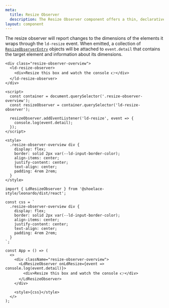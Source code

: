```yaml
---
meta:
  title: Resize Observer
  description: The Resize Observer component offers a thin, declarative interface to the ResizeObserver API.
layout: component
---
```


The resize observer will report changes to the dimensions of the elements it wraps through the `ld-resize` event. When emitted, a collection of [`ResizeObserverEntry`](https://developer.mozilla.org/en-US/docs/Web/API/ResizeObserverEntry) objects will be attached to `event.detail` that contains the target element and information about its dimensions.

```html:preview
<div class="resize-observer-overview">
  <ld-resize-observer>
    <div>Resize this box and watch the console 👉</div>
  </ld-resize-observer>
</div>

<script>
  const container = document.querySelector('.resize-observer-overview');
  const resizeObserver = container.querySelector('ld-resize-observer');

  resizeObserver.addEventListener('ld-resize', event => {
    console.log(event.detail);
  });
</script>

<style>
  .resize-observer-overview div {
    display: flex;
    border: solid 2px var(--ld-input-border-color);
    align-items: center;
    justify-content: center;
    text-align: center;
    padding: 4rem 2rem;
  }
</style>
```

```jsx:react
import { LdResizeObserver } from '@shoelace-style/leonardo/dist/react';

const css = `
  .resize-observer-overview div {
    display: flex;
    border: solid 2px var(--ld-input-border-color);
    align-items: center;
    justify-content: center;
    text-align: center;
    padding: 4rem 2rem;
  }
`;

const App = () => (
  <>
    <div className="resize-observer-overview">
      <LdResizeObserver onLdResize={event => console.log(event.detail)}>
        <div>Resize this box and watch the console 👉</div>
      </LdResizeObserver>
    </div>

    <style>{css}</style>
  </>
);
```
